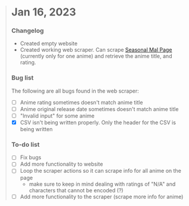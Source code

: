 > # Jan 16, 2023
> ### Changelog
> * Created empty website
> * Created working web scraper. Can scrape [Seasonal Mal Page](https://myanimelist.net/anime/season) (currently only for one anime) and retrieve the anime title, and rating.
>
> ### Bug list
> The following are all bugs found in the web scraper:
> - [ ] Anime rating sometimes doesn't match anime title
> - [ ] Anime original release date sometimes doesn't match anime title
> - [ ] "Invalid input" for some anime
> - [x] CSV isn't being written properly. Only the header for the CSV is being written
>
> ### To-do list
> - [ ] Fix bugs
> - [ ] Add more functionality to website
> - [ ] Loop the scraper actions so it can scrape info for all anime on the page
>   * make sure to keep in mind dealing with ratings of "N/A" and characters that cannot be encoded (?)
> - [ ] Add more functionality to the scraper (scrape more info for anime)